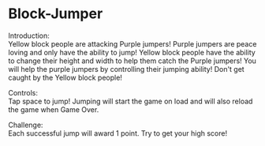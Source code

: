 # Block-Jumper

Introduction: <br />
Yellow block people are attacking Purple jumpers! Purple jumpers are peace loving and only have the ability to jump! Yellow block people have the ability to change their height and width to help them catch the Purple jumpers! You will help the purple jumpers by controlling their jumping ability! Don't get caught by the Yellow block people!
<br />

Controls: <br />
Tap space to jump!
Jumping will start the game on load and will also reload the game when Game Over.
<br />

Challenge: <br />
Each successful jump will award 1 point. Try to get your high score!
